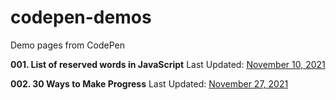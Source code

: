# codepen-demos

Demo pages from CodePen

__001.  List of reserved words in JavaScript__
Last Updated: [November 10, 2021](https://codepen.io/j2vi/pen/oNNWKoZ)

__002. 30 Ways to Make Progress__
Last Updated: [November 27, 2021](https://codepen.io/j2vi/pen/abyegdW)
